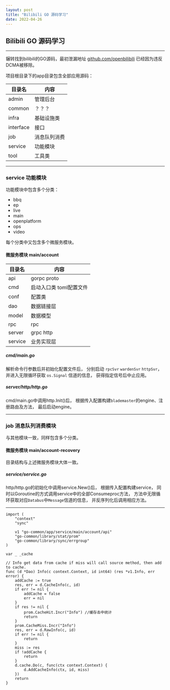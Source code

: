```yaml
---
layout: post
title: "Bilibili GO 源码学习"
date: 2022-04-26
---
```


## Bilibili GO 源码学习

---

辗转找到bilibili的GO源码，最初泄漏地址 [github.com/openbilibili](https://github.com/openbilibili/go-common/) 已经因为违反DCMA被移除。

项目根目录下的app目录包含全部应用源码：

| 目录名       | 内容     |
|-----------|--------|
| admin     | 管理后台   |
| common    | ？？？    |
| infra     | 基础设施类  |
| interface | 接口     |
| job       | 消息队列消费 |
| service   | 功能模块   |
| tool      | 工具类    |

---

### service 功能模块
功能模块中包含多个分类：  
- bbq
- ep
- live
- main
- openplatform
- ops
- video

每个分类中又包含多个微服务模块。

#### 微服务模块 main/account
| 目录名     | 内容             |
|---------|----------------|
| api     | gorpc proto    |
| cmd     | 启动入口类 toml配置文件 |
| conf    | 配置类            |
| dao     | 数据链接层          |
| model   | 数据模型           |
| rpc     | rpc            |
| server  | grpc http      |
| service | 业务实现层          |

##### cmd/main.go
解析命令行参数后并初始化配置文件后，
分别启动 `rpcSvr` `wardenSvr` `httpSvr`，
并进入无限循环获取 `os.Signal` 信道的信息，
获得指定信号后中止应用。

##### server/http/http.go
cmd/main.go中调用http.Init()后，
根据传入配置构建`blademaster`的engine、注册路由及方法，
最后启动engine。

---

### job 消息队列消费模块
与其他模块一致，同样包含多个分类。

#### 微服务模块 main/account-recovery
目录结构与上述微服务模块大体一致。

##### service/service.go
http/http.go的初始化中调用service.New()后，
根据传入配置构建service，
同时以Goroutine的方式调用service中的全部Consumeproc方法，
方法中无限循环获取对应`Databus`中`Message`信道的信息，
并反序列化后调用相应方法。

---

```
import (
	"context"
	"sync"

	v1 "go-common/app/service/main/account/api"
	"go-common/library/stat/prom"
	"go-common/library/sync/errgroup"
)

var _ _cache

// Info get data from cache if miss will call source method, then add to cache.
func (d *Dao) Info(c context.Context, id int64) (res *v1.Info, err error) {
	addCache := true
	res, err = d.CacheInfo(c, id)
	if err != nil {
		addCache = false
		err = nil
	}
	if res != nil {
		prom.CacheHit.Incr("Info") //缓存击中统计
		return
	}
	prom.CacheMiss.Incr("Info")
	res, err = d.RawInfo(c, id)
	if err != nil {
		return
	}
	miss := res
	if !addCache {
		return
	}
	d.cache.Do(c, func(ctx context.Context) {
		d.AddCacheInfo(ctx, id, miss)
	})
	return
}
```
